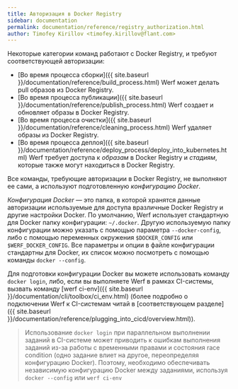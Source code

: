 ```yaml
---
title: Авторизация в Docker Registry
sidebar: documentation
permalink: documentation/reference/registry_authorization.html
author: Timofey Kirillov <timofey.kirillov@flant.com>
---
```


Некоторые категории команд работают с Docker Registry, и требуют соответствующей авторизации:
* [Во время процесса сборки]({{ site.baseurl }}/documentation/reference/build_process.html) Werf может делать pull образов из Docker Registry.
* [Во время процесса публикации]({{ site.baseurl }}/documentation/reference/publish_process.html) Werf создает и обновляет образы в Docker Registry.
* [Во время процесса очистки]({{ site.baseurl }}/documentation/reference/cleaning_process.html) Werf удаляет образы из Docker Registry.
* [Во время процесса деплоя]({{ site.baseurl }}/documentation/reference/deploy_process/deploy_into_kubernetes.html) Werf требует доступа к _образам_ в Docker Registry и _стадиям_, которые также могут находиться в Docker Registry.

Все команды, требующие авторизации в Docker Registry, не выполняют ее сами, а используют подготовленную _конфигурацию Docker_.

_Конфигурация Docker_ — это папка, в которой хранятся данные авторизации используемые для доступа вразличные Docker Registry и другие настройки Docker.
По умолчанию, Werf использует стандартную для Docker папку конфигурации: `~/.docker`. Другую используемую папку конфигурации можно указать с помощью параметра `--docker-config`, либо с помощью переменных окружения `$DOCKER_CONFIG` или `$WERF_DOCKER_CONFIG`. Все параметры и опции в файле конфигурации стандартны для Docker, их список можно посмотреть с помощью команды `docker --config`.

Для подготовки конфигурации Docker вы можете использовать команду `docker login`, либо, если вы выполняете Werf в рамках CI-системы, вызвать команду [werf ci-env]({{ site.baseurl }}/documentation/cli/toolbox/ci_env.html)  (более подробно о подключении Werf к CI-системам читай в [соответствующем разделе]({{ site.baseurl }}/documentation/reference/plugging_into_cicd/overview.html)).

> Использование `docker login` при параллельном выполнении заданий в CI-системе может приводить к ошибкам выполнения заданий из-за работы с временными правами и состояния race condition (одно задание влиет на другое, переопределяя конфигурацию Docker). Поэтому, необходимо обеспечивать независимую конфигурацию Docker между заданиями, используя `docker --config` или `werf ci-env`
